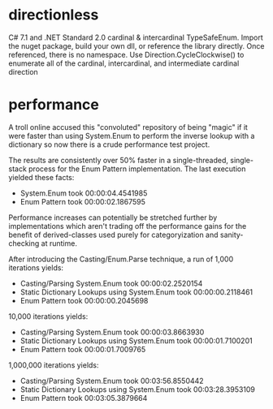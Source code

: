 # directionless
C# 7.1 and .NET Standard 2.0 cardinal & intercardinal TypeSafeEnum. Import the nuget package, build your own dll, or reference the library directly. Once referenced, there is no namespace. Use Direction.CycleClockwise() to enumerate all of the cardinal, intercardinal, and intermediate cardinal direction

# performance
A troll online accused this "convoluted" repository of being "magic" if it were faster than using System.Enum to perform the inverse lookup with a dictionary so now there is a crude performance test project.

The results are consistently over 50% faster in a single-threaded, single-stack process for the Enum Pattern implementation. The last execution yielded these facts:

* System.Enum took 00:00:04.4541985
* Enum Pattern took 00:00:02.1867595

Performance increases can potentially be stretched further by implementations which aren't trading off the performance gains for the benefit of derived-classes used purely for categoryization and sanity-checking at runtime.

After introducing the Casting/Enum.Parse technique, a run of 1,000 iterations yields:

* Casting/Parsing System.Enum took 00:00:02.2520154
* Static Dictionary Lookups using System.Enum took 00:00:00.2118461
* Enum Pattern took 00:00:00.2045698

10,000 iterations yields:

* Casting/Parsing System.Enum took 00:00:03.8663930
* Static Dictionary Lookups using System.Enum took 00:00:01.7100201
* Enum Pattern took 00:00:01.7009765

1,000,000 iterations yields:

* Casting/Parsing System.Enum took 00:03:56.8550442
* Static Dictionary Lookups using System.Enum took 00:03:28.3953109
* Enum Pattern took 00:03:05.3879664
